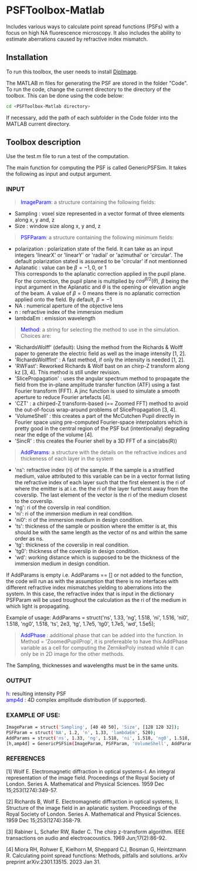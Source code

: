 # PSFToolbox-Matlab
Includes various ways to calculate point spread functions (PSFs) with a focus on high NA fluorescence microscopy. It also includes the ability to estimate aberrations caused by refractive index mismatch.


## Installation

To run this toolbox, the user needs to install [DipImage](https://diplib.org/).  

The MATLAB m files for generating the PSF are stored in the folder "Code". To run the code, change the current directory to the directory of the toolbox. This can be done using the code below:
```bash
cd <PSFToolbox-Matlab directory> 
```
If necessary, add the path of each subfolder in the Code folder into the MATLAB current directory. 

## Toolbox description

Use the test.m file to run a test of the computation. 

The main function for computing the PSF is called GenericPSFSim. It takes the following as input and output argument.

### INPUT <br>
> <font color='blue'>ImageParam</font>: a structure containing the following fields: <br>
* Sampling : voxel size represented in a vector format of three elements along x, y and, z <br>
* Size : window size along x, y and, z  <br>

> <font color='blue'>PSFParam</font>: a structure containing the following minimum fields: <br>
* polarization : polarization state of the field. It can take as an input integers 'linearX' or 'linearY' or 'radial' or 'azimuthal' or 'circular'. The default polarization stated is assumed to be 'circular' if not mentionned <br>
* Aplanatic : value can be $`\beta = -1, 0`$, or 1 <br>
This corresponds to the aplanatic correction applied in the pupil plane. For the correction, the pupil plane is multiplied by $`cos^{\beta/2}(\theta)`$, $`\beta`$ being the input argument in the Aplanatic and $`\theta`$ is the opening or elevation angle of the beam. A value of $`\beta = 0`$ means there is no aplanatic correction applied onto the field. By default, $`\beta = -1`$ <br>
* NA : numerical aperture of the objective lens <br>
* n : refractive index of the immersion medium <br>
* lambdaEm : emission wavelength <br>

> <font color='blue'>Method</font>: a string for selecting the method to use in the simulation. Choices are: <br>
- 'RichardsWolff' (default): Using the method from the Richards & Wolff paper to generate the electric field as well as the image intensity [1, 2]. <br>
- 'RichardsWolffInt' : A fast method, if only the intensity is needed [1, 2]. <br>
- 'RWFast': Reworked Richards & Wolf bast on an chirp-Z transform along kz [3, 4]. This method is still under revision. <br>
- 'SlicePropagation' : uses the angular spectrum method to propagate the field from the in-plane amplitude transfer function (ATF) using a fast Fourier transform (FFT). A jinc function is used to simulate a smooth aperture to reduce Fourier artefacts [4]. <br>
- 'CZT' : a chirped-Z transform-based (== Zoomed FFT) method to avoid the out-of-focus wrap-around problems of SlicePropagation [3, 4]. <br>
- 'VolumeShell' : this creates a part of the McCutchen Pupil directly in Fourier space using pre-computed Fourier-space interpolators which is pretty good in the central region of the PSF but (intentionally) degrading near the edge of the volume [4]. <br>
- 'SincR' :  this creates the Fourier shell by a 3D FFT of a sinc(abs(R)) <br>

> <font color='blue'>AddParams</font>: a structure with the details on the refractive indices and thickeness of each layer in the system <br>
* 'ns': refractive index (ri) of the sample. If the sample is a stratified medium, value attributed to this variable can be in a vector format listing the refractive index of each layer such that the first element is the ri of where the emitter is at i.e. the the ri of the layer furtherst away from the coverslip. The last element of the vector is the ri of the medium closest to the coverslip. <br>
* 'ng': ri of the coverslip in real condition. <br>
* 'ni': ri of the immersion medium in real condition. <br>
* 'ni0': ri of the immersion medium in design condition. <br>
* 'ts': thickness of the sample or position where the emitter is at, this should be with the same length as the vector of ns and within the same order as ns. <br>
* 'tg': thickness of the coverslip in real condition. <br>
* 'tg0': thickness of the coverslip in design condition. <br>
* 'wd': working distance which is supposed to be the thickness of the immersion medium in design condition. <br>

If AddParams is empty i.e. AddParams == [] or not added to the function, the code will run as with the assumption that there is no interfaces with different refractive index mismatches yielding to aberrations into the system. In this case, the refractive index that is input in the dictionary PSFParam will be used troughout the calculation as the ri of the medium in which light is propagating. <br>

Example of usage: AddParams = struct('ns', 1.33, 'ng', 1.518, 'ni', 1.516, 'ni0', 1.518, 'ng0', 1.518, 'ts', 2e3, 'tg', 1.7e5, 'tg0', 1.7e5, 'wd', 1.5e5); <br>

> <font color='blue'>AddPhase</font> : additional phase that can be added into the function. In Method = 'ZoomedPupilProp', it is prefereable to have this AddPhase variable as a cell for computing the ZernikePoly instead while it can only be in 2D image for the other methods. 
  
The Sampling, thicknesses and wavelengths must be in the same units.

### OUTPUT <br>
<font color='blue'>h</font>: resulting intensity PSF <br>
<font color='blue'>amp4d</font> : 4D complex amplitude distribution (if supported). <br>
  
### EXAMPLE OF USE: <br>
```bash
ImageParam = struct('Sampling', [40 40 50], 'Size', [128 128 32]); 
PSFParam = struct('NA', 1.2, 'n', 1.33, 'lambdaEm', 520); 
AddParams = struct('ns', 1.33, 'ng', 1.518, 'ni', 1.518, 'ng0', 1.518, 'ni0', 1.518, 'ts', 2e3, 'tg', 1.7e5, 'tg0', 1.7e5, 'wd', 1.5e5);
[h,amp4d] = GenericPSFSim(ImageParam, PSFParam, 'VolumeShell', AddParams);
```

### REFERENCES

[1] Wolf E. Electromagnetic diffraction in optical systems-I. An integral representation of the image field. Proceedings of the Royal Society of London. Series A. Mathematical and Physical Sciences. 1959 Dec 15;253(1274):349-57.

[2] Richards B, Wolf E. Electromagnetic diffraction in optical systems, II. Structure of the image field in an aplanatic system. Proceedings of the Royal Society of London. Series A. Mathematical and Physical Sciences. 1959 Dec 15;253(1274):358-79.

[3] Rabiner L, Schafer RW, Rader C. The chirp z-transform algorithm. IEEE transactions on audio and electroacoustics. 1969 Jun;17(2):86-92.
  
[4] Miora RH, Rohwer E, Kielhorn M, Sheppard CJ, Bosman G, Heintzmann R. Calculating point spread functions: Methods, pitfalls and solutions. arXiv preprint arXiv:2301.13515. 2023 Jan 31.